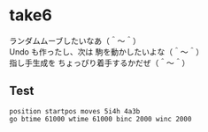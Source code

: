 # take6

ランダムムーブしたいなあ（＾～＾）  
Undo も作ったし、次は 駒を動かしたいよな（＾～＾）  
指し手生成を ちょっぴり着手するかだぜ（＾～＾）  

## Test

```plain
position startpos moves 5i4h 4a3b
go btime 61000 wtime 61000 binc 2000 winc 2000
```
